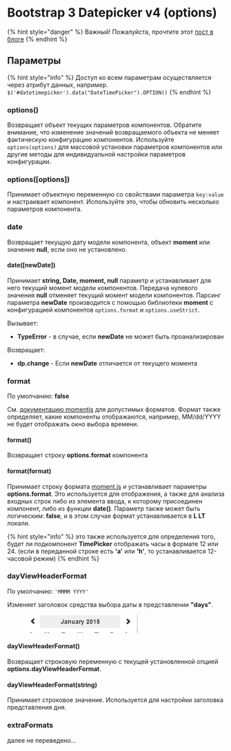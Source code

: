 # Bootstrap 3 Datepicker v4 (options)

{% hint style="danger" %}
Важный! Пожалуйста, прочтите этот [пост в блоге](https://jonathanpeterson.com/posts/state-of-my-picker)
{% endhint %}

## Параметры

{% hint style="info" %}
Доступ ко всем параметрам осуществляется через атрибут данных, например.\
`$('#datetimepicker').data("DateTimePicker").OPTION()`
{% endhint %}

### options()

Возвращает объект текущих параметров компонентов. Обратите внимание, что изменение значений возвращаемого объекта не меняет фактическую конфигурацию компонентов. Используйте `options(options)` для массовой установки параметров компонентов или другие методы для индивидуальной настройки параметров конфигурации.

### options(\[options])

Принимает объектную переменную со свойствами параметра `key:value` и настраивает компонент. Используйте это, чтобы обновить несколько параметров компонента.

### date

Возвращает текущую дату модели компонента, объект **moment** или значение **null**, если оно не установлено.

#### date(\[newDate])

Принимает **string, Date, moment, null** параметр и устанавливает для него текущий момент модели компонентов. Передача нулевого значения **null** отменяет текущий момент модели компонентов. Парсинг параметра **newDate** производится с помощью библиотеки **moment** с конфигурацией компонентов `options.format` и `options.useStrict`.

Вызывает:

* **TypeError** - в случае, если **newDate** не может быть проанализирован

Возвращает:

* **dp.change** - Если **newDate** отличается от текущего момента

### format

По умолчанию: **false**

См. [документацию momentjs](http://momentjs.com/docs/#/displaying/format/) для допустимых форматов. Формат также определяет, какие компоненты отображаются, например, MM/dd/YYYY не будет отображать окно выбора времени.

#### format()

Возвращает строку **options.format** компонента

#### format(format)

Принимает строку формата [moment.js](http://momentjs.com/docs/#/displaying/format/) и устанавливает параметры **options.format**. Это используется для отображения, а также для анализа входных строк либо из элемента ввода, к которому присоединен компонент, либо из функции **date()**. Параметр также может быть логическим: **false**, и в этом случае формат устанавливается в **L LT** локали.

{% hint style="info" %}
это также используется для определения того, будет ли подкомпонент **TimePicker** отображать часы в формате 12 или 24. (если в переданной строке есть **'a'** или **'h'**, то устанавливается 12-часовой режим)
{% endhint %}

### dayViewHeaderFormat <a href="#dayviewheaderformat" id="dayviewheaderformat"></a>

По умолчанию: `'MMMM YYYY'`

Изменяет заголовок средства выбора даты в представлении **"days"**.

<figure><img src="../../.gitbook/assets/dpheader.png" alt=""><figcaption></figcaption></figure>

#### **dayViewHeaderFormat()**

Возвращает строковую переменную с текущей установленной опцией **options.dayViewHeaderFormat**.

#### **dayViewHeaderFormat(string)**

Принимает строковое значение. Используется для настройки заголовка представления дня.

### extraFormats

далее не переведено...

